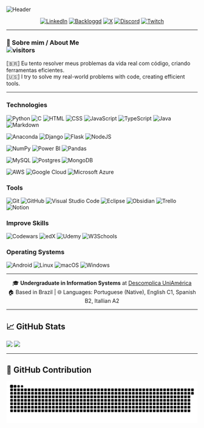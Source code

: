 ![Header](https://i.ibb.co/4nyqgt6v/github-header-image.png)

<div align="center">
  
[![LinkedIn](https://custom-icon-badges.demolab.com/badge/LinkedIn-0A66C2?logo=linkedin-white&logoColor=fff)](https://www.linkedin.com/in/victor-moreira-4210b9358/)
[![Backloggd](https://img.shields.io/badge/Backloggd-000?logo=metacritic&logoColor=fff)](https://backloggd.com/u/stricterr/)
[![X](https://img.shields.io/badge/X-%23000000.svg?logo=X&logoColor=white)](https://x.com/stricterbot)
[![Discord](https://img.shields.io/badge/stricterr-%235865F2.svg?&logo=discord&logoColor=white)](https://discord.com/users/717088657114398801)
[![Twitch](https://img.shields.io/badge/Twitch-%239146FF.svg?logo=Twitch&logoColor=white)](https://twitch.tv/stricterr)
</div>

---

### 👤 Sobre mim / About Me <br> ![visitors](https://visitor-badge.laobi.icu/badge?page_id=stricterbot&style=flat-square)

[🇧🇷] Eu tento resolver meus problemas da vida real com código, criando ferramentas eficientes.  
[🇺🇸] I try to solve my real-world problems with code, creating efficient tools.

---

### Technologies

![Python](https://img.shields.io/badge/Python-3776AB?logo=python&logoColor=fff)
![C](https://img.shields.io/badge/C-00599C?logo=c&logoColor=white)
![HTML](https://img.shields.io/badge/HTML-%23E34F26.svg?logo=html5&logoColor=white)
![CSS](https://img.shields.io/badge/CSS-639?logo=css&logoColor=fff)
![JavaScript](https://img.shields.io/badge/JavaScript-F7DF1E?logo=javascript&logoColor=000)
![TypeScript](https://img.shields.io/badge/TypeScript-3178C6?logo=typescript&logoColor=fff)
![Java](https://img.shields.io/badge/Java-%23ED8B00.svg?logo=openjdk&logoColor=white)
![Markdown](https://img.shields.io/badge/Markdown-%23000000.svg?logo=markdown&logoColor=white)

![Anaconda](https://img.shields.io/badge/Anaconda-44A833?logo=anaconda&logoColor=fff)
![Django](https://img.shields.io/badge/Django-%23092E20.svg?logo=django&logoColor=white)
![Flask](https://img.shields.io/badge/Flask-000?logo=flask&logoColor=fff)
![NodeJS](https://img.shields.io/badge/Node.js-6DA55F?logo=node.js&logoColor=white)

![NumPy](https://img.shields.io/badge/NumPy-4DABCF?logo=numpy&logoColor=fff)
![Power BI](https://custom-icon-badges.demolab.com/badge/Power%20BI-F1C912?logo=power-bi&logoColor=fff)
![Pandas](https://img.shields.io/badge/Pandas-150458?logo=pandas&logoColor=fff)

![MySQL](https://img.shields.io/badge/MySQL-4479A1?logo=mysql&logoColor=fff)
![Postgres](https://img.shields.io/badge/Postgres-%23316192.svg?logo=postgresql&logoColor=white)
![MongoDB](https://img.shields.io/badge/MongoDB-%234ea94b.svg?logo=mongodb&logoColor=white)

![AWS](https://custom-icon-badges.demolab.com/badge/AWS-%23FF9900.svg?logo=aws&logoColor=white)
![Google Cloud](https://img.shields.io/badge/Google%20Cloud-%234285F4.svg?logo=google-cloud&logoColor=white)
![Microsoft Azure](https://custom-icon-badges.demolab.com/badge/Microsoft%20Azure-0089D6?logo=msazure&logoColor=white)

### Tools
![Git](https://img.shields.io/badge/Git-F05032?logo=git&logoColor=fff)
![GitHub](https://img.shields.io/badge/GitHub-%23121011.svg?logo=github&logoColor=white)
![Visual Studio Code](https://custom-icon-badges.demolab.com/badge/Visual%20Studio%20Code-0078d7.svg?logo=vsc&logoColor=white)
![Eclipse](https://img.shields.io/badge/Eclipse-FE7A16.svg?logo=Eclipse&logoColor=white)
![Obsidian](https://img.shields.io/badge/Obsidian-%23483699.svg?&logo=obsidian&logoColor=white)
![Trello](https://img.shields.io/badge/Trello-0052CC?logo=trello&logoColor=fff)
![Notion](https://img.shields.io/badge/Notion-000?logo=notion&logoColor=fff)

### Improve Skills
![Codewars](https://img.shields.io/badge/Codewars-B1361E?logo=codewars&logoColor=fff)
![edX](https://img.shields.io/badge/edX-02262B?logo=edx&logoColor=fff)
![Udemy](https://img.shields.io/badge/Udemy-A435F0?logo=udemy&logoColor=fff)
![W3Schools](https://img.shields.io/badge/W3Schools-04AA6D?logo=w3schools&logoColor=fff)

### Operating Systems
![Android](https://img.shields.io/badge/Android-3DDC84?logo=android&logoColor=white)
![Linux](https://img.shields.io/badge/Linux-FCC624?logo=linux&logoColor=black)
![macOS](https://img.shields.io/badge/macOS-000000?logo=apple&logoColor=F0F0F0)
![Windows](https://custom-icon-badges.demolab.com/badge/Windows-0078D6?logo=windows11&logoColor=white)

---

<div align="center">
  🎓 <strong>Undergraduate in Information Systems</strong> at <a href="https://descomplica.com.br/faculdade/?gti_source=cro_home-uee&gti_medium=header_home-ug&gti_campaign=ug_alwayson">Descomplica UniAmérica</a>  
  <br>🏠 Based in Brazil | 🌐 Languages: Portuguese (Native), English C1, Spanish B2, Itallian A2
</div>

---

## 📈 GitHub Stats

<p align="left">
  <img height="160em" src="https://github-readme-stats.vercel.app/api?username=stricterbot&hide=contribs,prs&show_icons=true&hide_title=true&hide_rank=true&theme=dark&count_private=true" />
  <img height="160em" src="https://github-readme-stats.vercel.app/api/top-langs/?username=stricterbot&layout=compact&theme=dark&hide_title=true" />
</p>

---

## 🐍 GitHub Contribution

![snake gif](https://raw.githubusercontent.com/stricterbot/stricterbot/main/output/github-contribution-grid-snake.svg)
